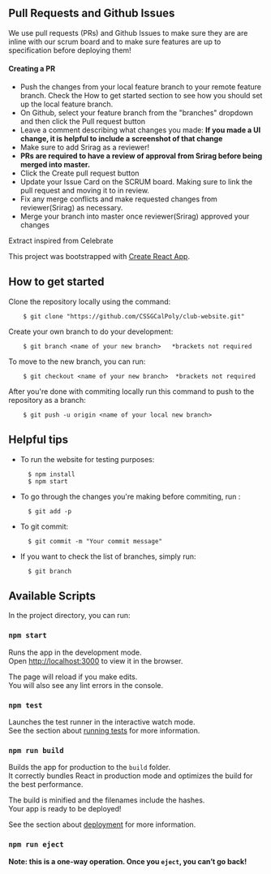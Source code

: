 

## Pull Requests and Github Issues
We use pull requests (PRs) and Github Issues to make sure they are are inline with our scrum board and to make sure features are up to specification before deploying them!
#### Creating a PR
- Push the changes from your local feature branch to your remote feature branch. Check the How to get started section to see how you should set up the local feature branch.
- On Github, select your feature branch from the "branches" dropdown and then click the Pull request button
- Leave a comment describing what changes you made: 
          **If you made a UI change, it is helpful to include a screenshot of that change**
- Make sure to add Srirag as a reviewer!
- **PRs are required to have a review of approval from Srirag before being merged into master.**
- Click the Create pull request button
- Update your Issue Card on the SCRUM board. Making sure to link the pull request and moving it to in review.
- Fix any merge conflicts and make requested changes from reviewer(Srirag) as necessary.
- Merge your branch into master once reviewer(Srirag) approved your changes
 

Extract inspired from Celebrate

This project was bootstrapped with [Create React App](https://github.com/facebook/create-react-app).

## How to get started
Clone the repository locally using the command:

        $ git clone "https://github.com/CSSGCalPoly/club-website.git"

Create your own branch to do your development:

        $ git branch <name of your new branch>   *brackets not required

To move to the new branch, you can run:

        $ git checkout <name of your new branch>  *brackets not required

After you're done with commiting locally run this command to push to the repository as a branch:

        $ git push -u origin <name of your local new branch>
        

 
## Helpful tips 
- To run the website for testing purposes:

        $ npm install 
        $ npm start

- To go through the changes you're making before commiting, run :

        $ git add -p

- To git commit:

        $ git commit -m "Your commit message"
        
- If you want to check the list of branches, simply run:

        $ git branch
        
        
## Available Scripts

In the project directory, you can run:

### `npm start`

Runs the app in the development mode.<br />
Open [http://localhost:3000](http://localhost:3000) to view it in the browser.

The page will reload if you make edits.<br />
You will also see any lint errors in the console.

### `npm test`

Launches the test runner in the interactive watch mode.<br />
See the section about [running tests](https://facebook.github.io/create-react-app/docs/running-tests) for more information.

### `npm run build`

Builds the app for production to the `build` folder.<br />
It correctly bundles React in production mode and optimizes the build for the best performance.

The build is minified and the filenames include the hashes.<br />
Your app is ready to be deployed!

See the section about [deployment](https://facebook.github.io/create-react-app/docs/deployment) for more information.

### `npm run eject`

**Note: this is a one-way operation. Once you `eject`, you can’t go back!**
